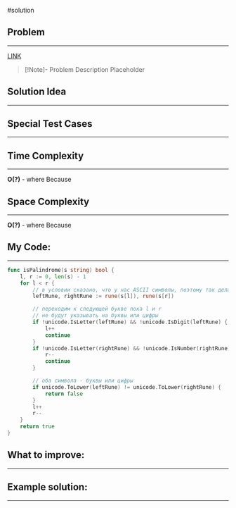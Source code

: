 #solution
## Problem
___
[LINK](PLACEHOLDER)

>[!Note]- Problem Description
> Placeholder


## Solution Idea
___


## Special Test Cases
___


## Time Complexity
___
**O(?)** - where 
Because 

## Space Complexity
___
**O(?)** - where 
Because 


## My Code:
___
```go
func isPalindrome(s string) bool {
    l, r := 0, len(s) - 1
    for l < r {
        // в условии сказано, что у нас ASCII символы, поэтому так делать можно
        leftRune, rightRune := rune(s[l]), rune(s[r])

        // переходим к следующей букве пока l и r
        // не будут указывать на буквы или цифры
        if !unicode.IsLetter(leftRune) && !unicode.IsDigit(leftRune) {
            l++
            continue
        }
        if !unicode.IsLetter(rightRune) && !unicode.IsNumber(rightRune) {
            r--
            continue
        }

        // оба символа - буквы или цифры
        if unicode.ToLower(leftRune) != unicode.ToLower(rightRune) {
            return false
        }
        l++
        r--
    }
    return true
}
```

## What to improve:
___


## Example solution:
___
```go

```